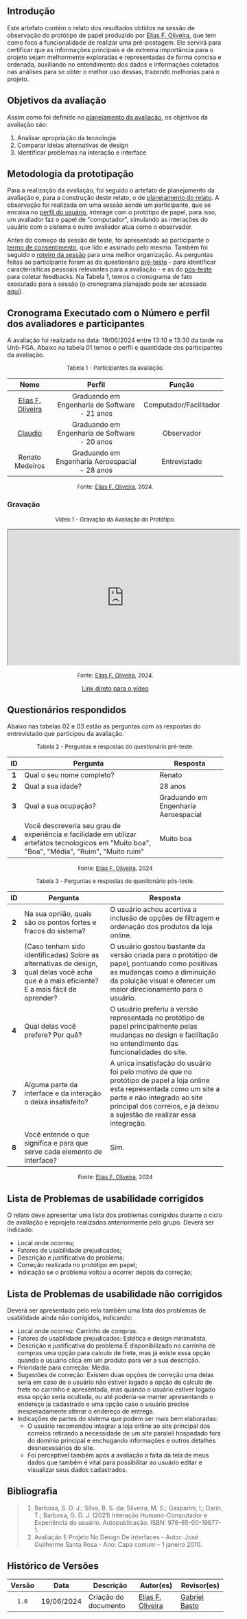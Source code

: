 ## Introdução

Este artefato contém o relato dos resultados obtidos na sessão de observação do protótipo de papel produzido por [Elias F. Oliveira][EliasGH], que tem como foco a funcionalidade de realizar uma pré-postagem. Ele servirá para certificar que as informações principais e de extrema importância para o projeto sejam melhormente exploradas e representadas de forma concisa e ordenada, auxiliando no entendimento dos dados e informações coletados nas análises para se obter o melhor uso dessas, trazendo melhorias para o projeto.

## Objetivos da avaliação
Assim como foi definido no [planejamento da avaliação](https://interacao-humano-computador.github.io/2024.1-Correios/design_avaliacao/nivel_2/prototipo_de_papel/planejamento_avaliacao/), os objetivos da avaliação são:

1. Analisar apropriação da tecnologia  
2. Comparar ideias alternativas de design
3. Identificar problemas na interação e interface 

## Metodologia da prototipação

Para a realização da avaliação, foi seguido o artefato de planejamento da avaliação e, para a construção deste relato, o de [planejamento do relato](https://interacao-humano-computador.github.io/2024.1-Correios/design_avaliacao/nivel_2/prototipo_de_papel/planejamento_relato_resultados/). A observação foi realizada em uma sessão aonde um participante, que se encaixa no [perfil do usuário](https://interacao-humano-computador.github.io/2024.1-Correios/analise_de_requisitos/perfil_de_usuario/perfil_de_usuario/), interage com o protótipo de papel, para isso, um avaliador faz o papel de "computador", simulando as interações do usuário com o sistema e outro avaliador atua como o observador.  

Antes do começo da sessão  de teste, foi apresentado ao participante o [termo de consentimento](../../../assets/termos-de-consentimento/Termo_de_consentimento_template(protótipo_de_papel).pdf), que lido e assinado pelo mesmo. Também foi seguido o  [roteiro da sessão](https://interacao-humano-computador.github.io/2024.1-Correios/design_avaliacao/nivel_2/prototipo_de_papel/planejamento_avaliacao/#roteiro-da-sessao) para uma melhor organização. As perguntas feitas ao participante foram as do questionário [pré-teste](https://interacao-humano-computador.github.io/2024.1-Correios/design_avaliacao/nivel_2/prototipo_de_papel/planejamento_avaliacao/#questionario-pre-teste) - para identificar caracterisiticas pessoais relevantes para a avaliação - e as do [pós-teste](https://interacao-humano-computador.github.io/2024.1-Correios/design_avaliacao/nivel_2/prototipo_de_papel/planejamento_avaliacao/#questionario-pos-teste) para coletar feedbacks. 
Na Tabela 1, temos o cronograma de fato executado para a sessão (o cronograma planejado pode ser acessado [aqui](http://127.0.0.1:8000/Interacao-Humano-Computador/2024.1-Correios/design_avaliacao/nivel_2/prototipo_de_papel/planejamento_avaliacao/#prazos)).

## Cronograma Executado com o Número e perfil dos avaliadores e participantes

A avaliação foi realizada na data: 19/06/2024 entre 13:10 e 13:30 da tarde na Unb-FGA. Abaixo na tabela 01 temos o perfil e quantidade dos participantes da avaliação.


<font size="2"><p style="text-align: center">Tabela 1 - Participantes da avaliação.</p></font>

<center>

| Nome | Perfil| Função |
| :--------:| :--------: | :---------------------: |
|[Elias F. Oliveira][EliasGH]| Graduando em Engenharia de Software - 21 anos | Computador/Facilitador | 17/06/2024 |
|[Claudio][ClaudioGH]| Graduando em Engenharia de Software - 20 anos | Observador | 17/06/2024 |
|Renato Medeiros| Graduando em Engenharia Aeroespacial - 28 anos | Entrevistado | 17/06/2024 |

</center>

<font size="2"><p style="text-align: center">Fonte: [Elias F. Oliveira][EliasGH], 2024.</p></font>

### Gravação

<center>

<font size="2"><p style="text-align: center">Vídeo 1 - Gravação da Avaliação do Protótipo.</p></font>


<iframe src="https://drive.google.com/file/d/1r1xLpFxhMNqrQ-SdNVDnKsuYzBvdNY96/preview" width="540" height="315" allow="autoplay"></iframe>

<font size="2"><p style="text-align: center">Fonte: [Elias F. Oliveira][EliasGH], 2024.</p></font>



</center>

<center>

[Link direto para o vídeo](https://drive.google.com/file/d/1r1xLpFxhMNqrQ-SdNVDnKsuYzBvdNY96/preview)

</center>

## Questionários respondidos

Abaixo nas tabelas 02 e 03 estão as perguntas com as respostas do entrevistado que participou da avaliação.

<font size="2"><p style="text-align: center">Tabela 2 - Perguntas e respostas do questionário pré-teste.</p></font>

<center>

| ID | Pergunta | Resposta
| :-:| -------- | -|
| **1** | Qual o seu nome completo? | Renato |
| **2** | Qual a sua idade? | 28 anos |
| **3** | Qual a sua ocupação? | Graduando em Engenharia Aeroespacial |
| **4** | Você descreveria seu grau de experiência e facilidade em utilizar artefatos tecnologicos em "Muito boa", "Boa", "Média", "Ruim", "Muito ruim" | Muito boa |

</center>

<font size="2"><p style="text-align: center">Fonte: [Elias F. Oliveira][EliasGH], 2024</p></font>

<font size="2"><p style="text-align: center">Tabela 3 - Perguntas e respostas do questionário pós-teste.</p></font>

<center>

| ID | Pergunta | Resposta |
| :-:| -------- | ------------------ |
| **2** | Na sua opnião, quais são os pontos fortes e fracos do sistema? | O usuário achou acertiva a inclusão de opções de filtragem e ordenação dos produtos da loja online. | 
| **3** | (Caso tenham sido identificadas) Sobre as alternativas de design, qual delas você acha que é a mais eficiente? E a mais fácil de aprender? | O usuário gostou bastante da versão criada para o protótipo de papel, pontuando como positivas as mudanças como a diminuição da poluição visual e oferecer um maior direcionamento para o usuário. |
| **4** | Qual delas você prefere? Por quê? | O usuário preferiu a versão representada no protótipo de papel principalmente pelas mudanças no design e facilitação no entendimento das funcionalidades do site. |
| **7** | Alguma parte da interface e da interação o deixa insatisfeito? | A unica insatisfação do usuário foi pelo motivo de que no protótipo de papel a loja online esta representada como um site a parte e não integrado ao site principal dos correios, e já deixou a sujestão de realizar essa integração. |
| **8** | Você entende o que significa e para que serve cada elemento de interface? | Sim. |

</center>

<font size="2"><p style="text-align: center">Fonte: [Elias F. Oliveira][EliasGH], 2024</p></font>

## Lista de Problemas de usabilidade corrigidos
O relato deve apresentar uma lista dos problemas corrigidos durante o ciclo de avaliação e reprojeto realizados anteriormente pelo grupo. Deverá ser indicado:

- Local onde ocorreu;
- Fatores de usabilidade prejudicados;
- Descrição e justificativa do problema;
- Correção realizada no protótipo em papel;
- Indicação se o problema voltou a ocorrer depois da correção;

## Lista de Problemas de usabilidade não corrigidos
Deverá ser apresentado pelo relo também uma lista dos problemas de usabilidade ainda não corrigidos, indicando:

- Local onde ocorreu: Carrinho de compras.
- Fatores de usabilidade prejudicados: Estética e design minimalista.
- Descrição e justificativa do problema:É disponibilizado no carrinho de compras uma opção para calculo de frete, mas já existe essa opção quando o usuário clica em um produto para ver a sua descrição.
- Prioridade para correção: Média.
- Sugestões de correção: Existem duas opções de correção uma delas seria em caso de o usuário não estiver logado a opção de calculo de frete no carrinho é apresentada, mas quando o usuário estiver logado essa opção seria ocultada, ou até podería-se manter apresentando o endereço ja cadastrado e uma opção caso o usuário precise inesperadamente alterar o endereço de entrega.
- Indicações de partes do sistema que podem ser mais bem elaboradas: 
  - O usuário recomendou integrar a loja online ao site principal dos correios retirando a necessidade de um site paraleli hospedado fora do domínio principal e enchugando informações e outros detalhes desnecessários do site.
  - Foi perceptível também após a avaliação a falta da tela de meus dados que também é vital para possibilitar ao usuário editar e visualizar seus dados cadastrados.


## Bibliografia
> 1. Barbosa, S. D. J.; Silva, B. S. da; Silveira, M. S.; Gasparini, I.; Darin, T.; Barbosa, G. D. J. (2021) Interação Humano-Computador e Experiência do usuário. Autopublicação. ISBN: 978-65-00-19677-1.
> 2. Avaliação E Projeto No Design De Interfaces - Autor: José Guilherme Santa Rosa - Ano: Capa comum – 1 janeiro 2010.

## Histórico de Versões

| Versão | Data | Descrição | Autor(es) | Revisor(es) |
| :----: | :--: | --------- | ----------- | ------ |
| `1.0`  | 19/06/2024 | Criação do documento | [Elias F. Oliveira][EliasGH] | [Gabriel Basto][GabrielBGH] |

[ClaudioGH]: https://github.com/claudiohsc
[EliasGH]: https://github.com/EliasOliver21
[GabrielBGH]: https://github.com/Bertolazi
[GabrielFGH]: https://github.com/MMcLovin
[PabloGH]: https://github.com/pabloheika
[RicardoGH]: https://www.github.com/avmricardo